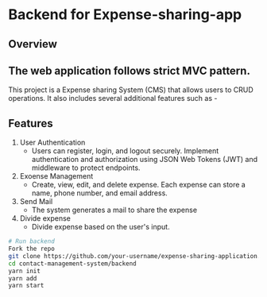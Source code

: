 # Backend for Expense-sharing-app
## Overview
## The web application follows strict MVC pattern.
This project is a Expense sharing System (CMS) that allows users to CRUD operations. It also includes several additional features such as -

## Features
1. User Authentication
   - Users can register, login, and logout securely. Implement authentication and authorization using JSON Web Tokens (JWT) and middleware to protect endpoints.
2. Exoense Management
   - Create, view, edit, and delete expense. Each expense can store a name, phone number, and email address.
3. Send Mail
   - The system generates a mail to share the expense
4. Divide expense
   - Divide expense based on the user's input. 

```sh
# Run backend
Fork the repo
git clone https://github.com/your-username/expense-sharing-application.git
cd contact-management-system/backend
yarn init
yarn add
yarn start
```
